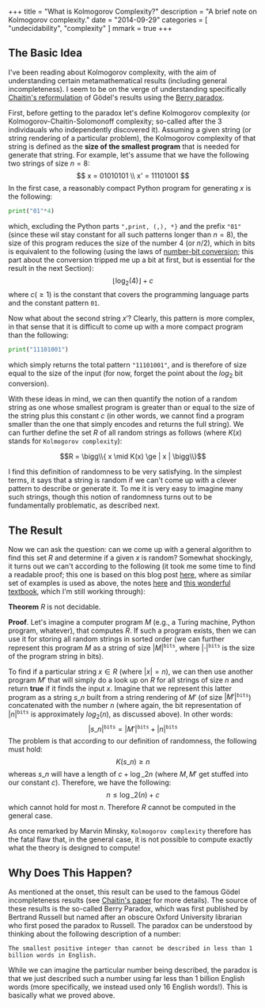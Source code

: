 +++
title = "What is Kolmogorov Complexity?"
description = "A brief note on Kolmogorov complexity."
date = "2014-09-29"
categories = [ "undecidability", "complexity" ]
mmark = true
+++

The Basic Idea
-------------------------

I've been reading about Kolmogorov complexity, with the aim of understanding certain metamathematical results (including general incompleteness). I seem to be on the verge of understanding specifically [Chaitin's reformulation](https://arxiv.org/pdf/chao-dyn/9406002.pdf) of Gödel's results using the [Berry paradox](https://en.wikipedia.org/wiki/Berry_paradox).

First, before getting to the paradox let's  define Kolmogorov complexity (or Kolmogorov-Chaitin-Solomonoff complexity; so-called after the 3 individauals who independently discovered it).  Assuming a given string (or string rendering of a particular problem), the Kolmogorov complexity of that string is defined as  the **size of the smallest program** that is needed for generate that string. For example, let's assume that we have the following two strings of size $n=8$:
$$
x  = 01010101 \\ 
x' = 11101001
$$
In the first case, a reasonably compact Python program for generating $x$ is the following:
```python
print("01"*4)
```
which, excluding the Python parts `",print, (,), *}` and the prefix `"01"` (since these wil stay constant for all such patterns longer than $n=8$), the size of this program reduces the size of the number $4$ (or $n/2$), which in bits is  equivalent to the following (using the laws of [number-bit conversion](https://www.exploringbinary.com/number-of-bits-in-a-decimal-integer/); this part about the conversion tripped me up a bit at first, but is essential for the result in the next Section):
$$ \left\lfloor \log_{2}(4) \right\rfloor + c $$
where $c (\ge 1)$ is the constant that covers the programming language parts and the constant pattern `01`.

Now what about the second string $x'$? Clearly, this pattern is more complex, in that sense that it is difficult to come up with a more compact  program than the following:
```python
print("11101001")
```
which simply returns the total pattern `"11101001"`, and is therefore of size equal to the size of the input (for now, forget the point about the $log_{2}$ bit conversion). 

With these ideas in mind, we can then quantify the notion of a random string as one whose smallest program is greater than or equal to the size of the string plus this constant $c$ (in other words, we cannot find a program smaller than the one that simply encodes and returns the full string). We can further define the set $R$ of all random strings as follows (where $K(x)$ stands for `Kolmogorov complexity`):

$$R = \bigg\\{ x \mid K(x) \ge | x | \bigg\\}$$

I find this definition of randomness to be very satisfying. In the simplest terms, it says that a string is random if we can't come up with a clever pattern to describe or generate it. To me it is very easy to imagine many such strings, though this notion of randomness turns out to be fundamentally problematic, as described next. 


The Result 
-------------------------

Now we can ask the question: can we come up with a general algorithm to find this set $R$ and determine if a given $x$ is random?  Somewhat shockingly, it turns out we can't according to the following (it took me some time to find a readable proof; this one is based on this blog post [here](https://jeremykun.com/tag/kolmogorov-complexity/), where as similar set of examples is used as above, the notes [here](http://theory.stanford.edu/~trevisan/cs154-12/notek.pdf) and [this wonderful  textbook](https://www.springer.com/gp/book/9781489984456), which I'm still working through): 

**Theorem** $R$ is not decidable. 

**Proof**. Let's imagine a computer program $M$ (e.g., a Turing machine, Python program, whatever), that computes $R$. If such a program exists, then we can use it for storing all random strings in sorted order  (we can further represent this program $M$ as a string of size $| M |^{\texttt{bits}}$, where $| \cdot |^{\texttt{bits}}$ is the size of the program string in bits).

To find if a particular string $x \in R$ (where $|x|=n$), we can then use another program $M'$ that will simply do a look up on $R$ for all strings of size $n$ and return **true** if it finds the input $x$. Imagine that we represent this latter program as a string $s\_{n}$ built from a string rendering of $M'$  (of size $| M' |^{\texttt{bits}}$) concatenated with the number $n$ (where again, the bit representation of $| n |^{\texttt{bits}}$ is approximately  $log_{2}(n)$, as discussed above). In other words:
$$| s\_{n} |^{\texttt{bits}} =  | M' |^{\texttt{bits}} + | n |^{\texttt{bits}}$$
The problem is that according to our definition of randomness, the following must hold:
$$K(s\_{n}) \ge n $$
whereas $s\_{n}$ will have a length of $c + \log\_{2} n$ (where $M,M'$ get stuffed into our constant $c$). Therefore, we have the following:
$$n \le \log\_{2}(n) + c$$
which cannot hold for most $n$. Therefore $R$ cannot be computed in the general case.

As once remarked by Marvin Minsky, `Kolmogorov complexity` therefore has the fatal flaw that, in the general case, it is not possible to compute exactly what the theory is designed to compute! 


Why Does This Happen?
-------------------------

As mentioned at the onset, this result can be used to the famous Gödel incompleteness results (see [Chaitin's paper](https://arxiv.org/pdf/chao-dyn/9406002.pdf)  for more details). The source of these results is the so-called Berry Paradox, which was first published by Bertrand Russell but named after an obscure Oxford University librarian who first posed  the paradox to Russell. The paradox can be understood by thinking about the following description of a number:
```
The smallest positive integer than cannot be described in less than 1 billion words in English.
```
While we can imagine the particular number being described, the paradox is that we just described such a number using far less than 1 billion English words (more specifically, we instead used only 16 English words!). This is basically what we proved above. 




<!--more-->


